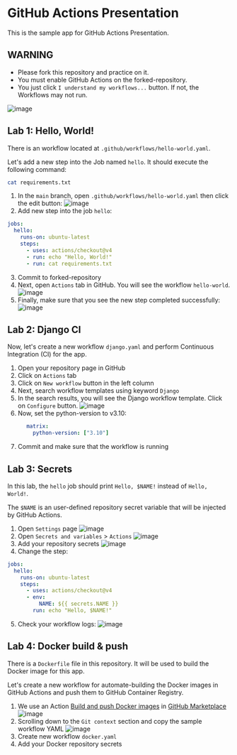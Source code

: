 # GitHub Actions Presentation

This is the sample app for GitHub Actions Presentation.

## WARNING

- Please fork this repository and practice on it.
- You must enable GitHub Actions on the forked-repository.
- You just click `I understand my workflows...` button. If not, the Workflows may not run.

![image](https://github.com/devsuccess101/github-actions-bootcamp/assets/13513658/72750afe-9aca-45b1-8d9b-d7a4b5a8d2fa)

## Lab 1: Hello, World!

There is an workflow located at `.github/workflows/hello-world.yaml`.

Let's add a new step into the Job named `hello`. It should execute the following command:

```bash
cat requirements.txt
```

1. In the `main` branch, open `.github/workflows/hello-world.yaml` then click the edit button:
![image](https://github.com/devsuccess101/github-actions-bootcamp/assets/13513658/8f4a3d45-5965-4fae-aa0f-38df2894b6c4)
2. Add new step into the job `hello`:
```yaml
jobs:
  hello:
    runs-on: ubuntu-latest
    steps:
      - uses: actions/checkout@v4
      - run: echo "Hello, World!"
      - run: cat requirements.txt
```
3. Commit to forked-repository
4. Next, open `Actions` tab in GitHub. You will see the workflow `hello-world`.
![image](https://github.com/devsuccess101/github-actions-bootcamp/assets/13513658/0d8edab8-0e0e-4883-83a7-1b12dc1f7ee0)
5. Finally, make sure that you see the new step completed successfully:
![image](https://github.com/devsuccess101/github-actions-bootcamp/assets/13513658/90eb9d7e-26bf-431a-8ea2-248f8a9dcf27)

## Lab 2: Django CI

Now, let's create a new workflow `django.yaml` and perform Continuous Integration (CI) for the app.

1. Open your repository page in GitHub
2. Click on `Actions` tab
3. Click on `New workflow` button in the left column
4. Next, search workflow templates using keyword `Django`
5. In the search results, you will see the Django workflow template. Click on `Configure` button.
![image](https://github.com/devsuccess101/github-actions-bootcamp/assets/13513658/a2b4576a-a752-4615-a567-351d97d86884)
6. Now, set the python-version to v3.10:
```yaml
      matrix:
        python-version: ["3.10"]
```
7. Commit and make sure that the workflow is running

## Lab 3: Secrets

In this lab, the `hello` job should print `Hello, $NAME!` instead of `Hello, World!`.

The `$NAME` is an user-defined repository secret variable that will be injected by GitHub Actions.

1. Open `Settings` page
![image](https://github.com/devsuccess101/github-actions-bootcamp/assets/13513658/c83389be-c6b4-47ea-a33e-687be05fcfa9)
2. Open `Secrets and variables` > `Actions`
![image](https://github.com/devsuccess101/github-actions-bootcamp/assets/13513658/76cd7f74-1c7b-4dcc-a6b4-cbf24aef8f9a)
3. Add your repository secrets
![image](https://github.com/devsuccess101/github-actions-bootcamp/assets/13513658/a86a55b8-5351-4b04-b2a8-68d738d6cf96)
4. Change the step:
```yaml
jobs:
  hello:
    runs-on: ubuntu-latest
    steps:
      - uses: actions/checkout@v4
      - env:
          NAME: ${{ secrets.NAME }}
        run: echo "Hello, $NAME!"
```
5. Check your workflow logs:
![image](https://github.com/devsuccess101/github-actions-bootcamp/assets/13513658/14b58bfc-fe3d-4b9e-9b9c-5ac8a1395b2e)

## Lab 4: Docker build & push

There is a `Dockerfile` file in this repository. It will be used to build the Docker image for this app.

Let's create a new workflow for automate-building the Docker images in GitHub Actions and push them to GitHub Container Registry.

1. We use an Action [Build and push Docker images](https://github.com/marketplace/actions/build-and-push-docker-images) in [GitHub Marketplace](https://github.com/marketplace)
![image](https://github.com/devsuccess101/github-actions-bootcamp/assets/13513658/eada567a-8f19-4616-9f66-0e3ff0c73bcb)
2. Scrolling down to the `Git context` section and copy the sample workflow YAML
![image](https://github.com/devsuccess101/github-actions-bootcamp/assets/13513658/c9dd29af-7d50-4e17-bc28-0e024a4b79fb)
3. Create new workflow `docker.yaml`
4. Add your Docker repository secrets
